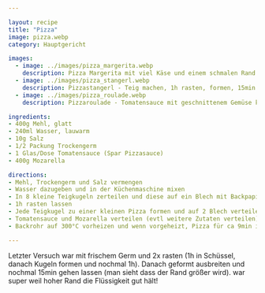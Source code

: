 ```yaml
---

layout: recipe
title: "Pizza"
image: pizza.webp
category: Hauptgericht

images:
  - image: ../images/pizza_margerita.webp
    description: Pizza Margerita mit viel Käse und einem schmalen Rand
  - image: ../images/pizza_stangerl.webp
    description: Pizzastangerl - Teig machen, 1h rasten, formen, 15min rasten, etwas Wasser drauf, 10min 250°C (vorgeheizt)
  - image: ../images/pizza_roulade.webp
    description: Pizzaroulade - Tomatensauce mit geschnittenem Gemüse köcheln, verteilen, zusammenrollen, dann bei 250°C 17min ins Rohr. Probleme - beim Rollen wegen warmen Gemüse kleben geblieben, Tomatensauce rinnt raus (evtl weglassen?), am Rand zuviel Teig, oben und unten zu resch (besser zb 200°C 25min?)

ingredients:
- 400g Mehl, glatt
- 240ml Wasser, lauwarm
- 10g Salz
- 1/2 Packung Trockengerm
- 1 Glas/Dose Tomatensauce (Spar Pizzasauce)
- 400g Mozarella

directions:
- Mehl, Trockengerm und Salz vermengen
- Wasser dazugeben und in der Küchenmaschine mixen
- In 8 kleine Teigkugeln zerteilen und diese auf ein Blech mit Backpapier verteilen
- 1h rasten lassen
- Jede Teigkugel zu einer kleinen Pizza formen und auf 2 Blech verteilen (4 Pizzas pro Blech)
- Tomatensauce und Mozarella verteilen (evtl weitere Zutaten verteilen)
- Backrohr auf 300°C vorheizen und wenn vorgeheizt, Pizza für ca 9min ins Backrohr geben

---
```


Letzter Versuch war mit frischem Germ und 2x rasten (1h in Schüssel, danach Kugeln formen und nochmal 1h). Danach geformt ausbreiten und nochmal 15min gehen lassen (man sieht dass der Rand größer wird). war super weil hoher Rand die Flüssigkeit gut hält!